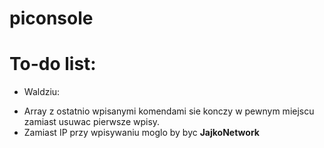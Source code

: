# piconsole

# To-do list:
- Waldziu:
* Array z ostatnio wpisanymi komendami sie konczy w pewnym miejscu zamiast usuwac pierwsze wpisy.
* Zamiast IP przy wpisywaniu moglo by byc <b>JajkoNetwork</b>
<br>
